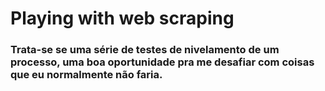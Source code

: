# Playing with web scraping

### Trata-se se uma série de testes de nivelamento de um processo, uma boa oportunidade pra me desafiar com coisas que eu normalmente não faria.